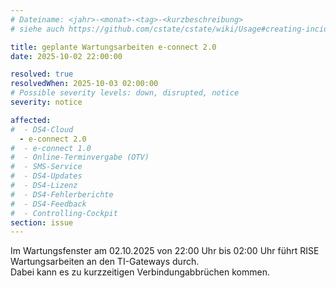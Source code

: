 ```yaml
---
# Dateiname: <jahr>-<monat>-<tag>-<kurzbeschreibung>
# siehe auch https://github.com/cstate/cstate/wiki/Usage#creating-incidents-method-1

title: geplante Wartungsarbeiten e-connect 2.0
date: 2025-10-02 22:00:00

resolved: true
resolvedWhen: 2025-10-03 02:00:00
# Possible severity levels: down, disrupted, notice
severity: notice

affected:
#  - DS4-Cloud
  - e-connect 2.0
#  - e-connect 1.0
#  - Online-Terminvergabe (OTV)
#  - SMS-Service
#  - DS4-Updates
#  - DS4-Lizenz
#  - DS4-Fehlerberichte
#  - DS4-Feedback
#  - Controlling-Cockpit
section: issue
---
```


Im Wartungsfenster am 02.10.2025 von 22:00 Uhr bis 02:00 Uhr führt RISE Wartungsarbeiten an den TI-Gateways durch.  
Dabei kann es zu kurzzeitigen Verbindungabbrüchen kommen.
